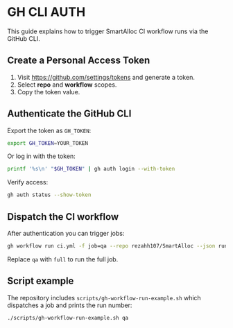 # GH CLI AUTH

This guide explains how to trigger SmartAlloc CI workflow runs via the GitHub CLI.

## Create a Personal Access Token

1. Visit https://github.com/settings/tokens and generate a token.
2. Select **repo** and **workflow** scopes.
3. Copy the token value.

## Authenticate the GitHub CLI

Export the token as `GH_TOKEN`:

```bash
export GH_TOKEN=YOUR_TOKEN
```

Or log in with the token:

```bash
printf '%s\n' "$GH_TOKEN" | gh auth login --with-token
```

Verify access:

```bash
gh auth status --show-token
```

## Dispatch the CI workflow

After authentication you can trigger jobs:

```bash
gh workflow run ci.yml -f job=qa --repo rezahh107/SmartAlloc --json runNumber -q '.runNumber'
```

Replace `qa` with `full` to run the full job.

## Script example

The repository includes `scripts/gh-workflow-run-example.sh` which dispatches a job and prints the run number:

```bash
./scripts/gh-workflow-run-example.sh qa
```

